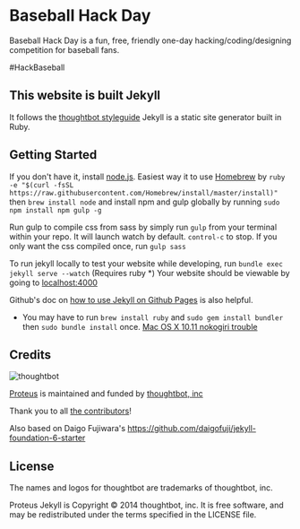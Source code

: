 # Baseball Hack Day 

Baseball Hack Day is a fun, free, friendly one-day hacking/coding/designing competition for baseball fans. 

#HackBaseball 

## This website is built Jekyll

 It follows the
[thoughtbot styleguide](https://github.com/thoughtbot/guides) 
Jekyll is a static site generator built in Ruby. 


Getting Started
---------------

If you don't have it, install [node.js](https://nodejs.org/en/). Easiest way it to use [Homebrew](http://brew.sh/) by
  `ruby -e "$(curl -fsSL https://raw.githubusercontent.com/Homebrew/install/master/install)"`
then 
  `brew install node`
and install npm and gulp globally by running 
  `sudo npm install npm gulp -g`

Run gulp to compile css from sass by simply run `gulp` from your terminal within your repo. 
It will launch watch by default. <code>control-c</code> to stop. If you only want the css compiled once, run `gulp sass`

To run jekyll locally to test your website while developing, run  `bundle exec jekyll serve --watch` (Requires ruby *) Your website should be viewable by going to [localhost:4000](http://localhost:4000/)

Github's doc on [how to use Jekyll on Github Pages](https://help.github.com/articles/using-jekyll-with-pages) is also helpful. 


* You may have to run `brew install ruby` and `sudo gem install bundler` then `sudo bundle install` once. [Mac OS X 10.11 nokogiri trouble](http://stackoverflow.com/questions/23668684/failed-to-build-gem-native-extension-when-i-run-bundle-install)




Credits
-------

![thoughtbot](http://thoughtbot.com/logo.png)

[Proteus](http://github.com/thoughtbot/proteus) is maintained and funded by [thoughtbot, inc](http://thoughtbot.com/community)

Thank you to all [the contributors](https://github.com/thoughtbot/proteus-jekyll/contributors)!

Also based on Daigo Fujiwara's https://github.com/daigofuji/jekyll-foundation-6-starter



License
-------

The names and logos for thoughtbot are trademarks of thoughtbot, inc.

Proteus Jekyll is Copyright © 2014 thoughtbot, inc. It is free software, and may be
redistributed under the terms specified in the LICENSE file.
